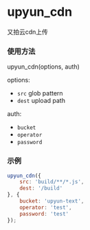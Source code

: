 # upyun_cdn
又拍云cdn上传

### 使用方法

upyun_cdn(options, auth)

options:
* `src` glob pattern
* `dest` upload path

auth:
* `bucket`
* `operator`
* `password`

### 示例
```js
upyun_cdn({
    src: 'build/**/*.js',
    dest: '/build'
}, {
    bucket: 'upyun-text',
    operator: 'test',
    password: 'test'
});
```
